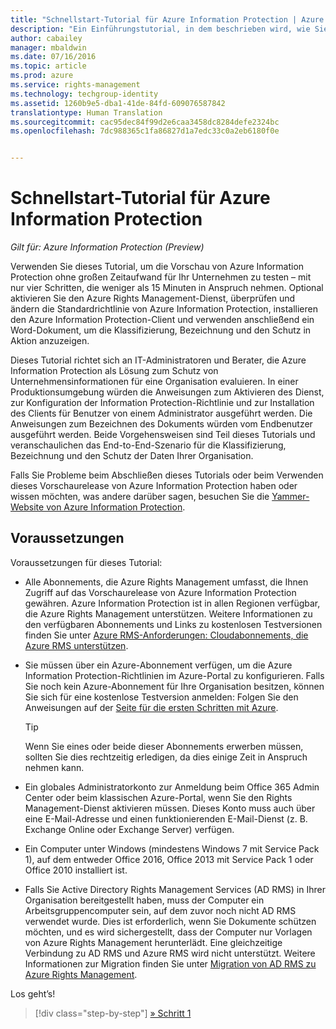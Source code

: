 ```yaml
---
title: "Schnellstart-Tutorial für Azure Information Protection | Azure Rights Management"
description: "Ein Einführungstutorial, in dem beschrieben wird, wie Sie Microsoft Azure Information Protection in nur vier Schritten und weniger als 15 Minuten für Ihre Organisation testen können."
author: cabailey
manager: mbaldwin
ms.date: 07/16/2016
ms.topic: article
ms.prod: azure
ms.service: rights-management
ms.technology: techgroup-identity
ms.assetid: 1260b9e5-dba1-41de-84fd-609076587842
translationtype: Human Translation
ms.sourcegitcommit: cac95dec84f99d2e6caa3458dc8284defe2324bc
ms.openlocfilehash: 7dc988365c1fa86827d1a7edc33c0a2eb6180f0e


---
```


# Schnellstart-Tutorial für Azure Information Protection 

*Gilt für: Azure Information Protection (Preview)*

Verwenden Sie dieses Tutorial, um die Vorschau von Azure Information Protection ohne großen Zeitaufwand für Ihr Unternehmen zu testen – mit nur vier Schritten, die weniger als 15 Minuten in Anspruch nehmen. Optional aktivieren Sie den Azure Rights Management-Dienst, überprüfen und ändern die Standardrichtlinie von Azure Information Protection, installieren den Azure Information Protection-Client und verwenden anschließend ein Word-Dokument, um die Klassifizierung, Bezeichnung und den Schutz in Aktion anzuzeigen.

Dieses Tutorial richtet sich an IT-Administratoren und Berater, die Azure Information Protection als Lösung zum Schutz von Unternehmensinformationen für eine Organisation evaluieren. In einer Produktionsumgebung würden die Anweisungen zum Aktivieren des Dienst, zur Konfiguration der Information Protection-Richtlinie und zur Installation des Clients für Benutzer von einem Administrator ausgeführt werden. Die Anweisungen zum Bezeichnen des Dokuments würden vom Endbenutzer ausgeführt werden. Beide Vorgehensweisen sind Teil dieses Tutorials und veranschaulichen das End-to-End-Szenario für die Klassifizierung, Bezeichnung und den Schutz der Daten Ihrer Organisation. 

Falls Sie Probleme beim Abschließen dieses Tutorials oder beim Verwenden dieses Vorschaurelease von Azure Information Protection haben oder wissen möchten, was andere darüber sagen, besuchen Sie die [Yammer-Website von Azure Information Protection](https://www.yammer.com/askipteam/#/threads/inGroup?type=in_group&feedId=8652489&view=all).

## Voraussetzungen 
Voraussetzungen für dieses Tutorial:

- Alle Abonnements, die Azure Rights Management umfasst, die Ihnen Zugriff auf das Vorschaurelease von Azure Information Protection gewähren. Azure Information Protection ist in allen Regionen verfügbar, die Azure Rights Management unterstützen. Weitere Informationen zu den verfügbaren Abonnements und Links zu kostenlosen Testversionen finden Sie unter [Azure RMS-Anforderungen: Cloudabonnements, die Azure RMS unterstützen](../get-started/requirements-subscriptions.md).

- Sie müssen über ein Azure-Abonnement verfügen, um die Azure Information Protection-Richtlinien im Azure-Portal zu konfigurieren. Falls Sie noch kein Azure-Abonnement für Ihre Organisation besitzen, können Sie sich für eine kostenlose Testversion anmelden: Folgen Sie den Anweisungen auf der [Seite für die ersten Schritten mit Azure](https://account.windowsazure.com/organization).

  > [!TIP] 
  > Wenn Sie eines oder beide dieser Abonnements erwerben müssen, sollten Sie dies rechtzeitig erledigen, da dies einige Zeit in Anspruch nehmen kann.

- Ein globales Administratorkonto zur Anmeldung beim Office 365 Admin Center oder beim klassischen Azure-Portal, wenn Sie den Rights Management-Dienst aktivieren müssen. Dieses Konto muss auch über eine E-Mail-Adresse und einen funktionierenden E-Mail-Dienst (z. B. Exchange Online oder Exchange Server) verfügen.

- Ein Computer unter Windows (mindestens Windows 7 mit Service Pack 1), auf dem entweder Office 2016, Office 2013 mit Service Pack 1 oder Office 2010 installiert ist. 

- Falls Sie Active Directory Rights Management Services (AD RMS) in Ihrer Organisation bereitgestellt haben, muss der Computer ein Arbeitsgruppencomputer sein, auf dem zuvor noch nicht AD RMS verwendet wurde. Dies ist erforderlich, wenn Sie Dokumente schützen möchten, und es wird sichergestellt, dass der Computer nur Vorlagen von Azure Rights Management herunterlädt. Eine gleichzeitige Verbindung zu AD RMS und Azure RMS wird nicht unterstützt. Weitere Informationen zur Migration finden Sie unter [Migration von AD RMS zu Azure Rights Management](../plan-design/migrate-from-ad-rms-to-azure-rms.md).   

Los geht’s!

>[!div class="step-by-step"]
[&#187; Schritt 1](infoprotect-tutorial-step1.md)





<!--HONumber=Jul16_HO3-->


